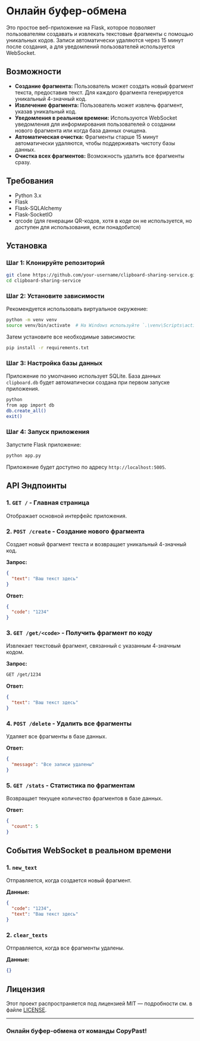 
# Онлайн буфер-обмена

Это простое веб-приложение на Flask, которое позволяет пользователям создавать и извлекать текстовые фрагменты с помощью уникальных кодов. Записи автоматически удаляются через 15 минут после создания, а для уведомлений пользователей используется WebSocket.

## Возможности

- **Создание фрагмента:** Пользователь может создать новый фрагмент текста, предоставив текст. Для каждого фрагмента генерируется уникальный 4-значный код.
- **Извлечение фрагмента:** Пользователь может извлечь фрагмент, указав уникальный код.
- **Уведомления в реальном времени:** Используются WebSocket уведомления для информирования пользователей о создании нового фрагмента или когда база данных очищена.
- **Автоматическая очистка:** Фрагменты старше 15 минут автоматически удаляются, чтобы поддерживать чистоту базы данных.
- **Очистка всех фрагментов:** Возможность удалить все фрагменты сразу.

## Требования

- Python 3.x
- Flask
- Flask-SQLAlchemy
- Flask-SocketIO
- qrcode (для генерации QR-кодов, хотя в коде он не используется, но доступен для использования, если понадобится)

## Установка

### Шаг 1: Клонируйте репозиторий

```bash
git clone https://github.com/your-username/clipboard-sharing-service.git
cd clipboard-sharing-service
```

### Шаг 2: Установите зависимости

Рекомендуется использовать виртуальное окружение:

```bash
python -m venv venv
source venv/bin/activate  # На Windows используйте `.\venv\Scripts\activate.ps1`
```

Затем установите все необходимые зависимости:

```bash
pip install -r requirements.txt
```

### Шаг 3: Настройка базы данных

Приложение по умолчанию использует SQLite. База данных `clipboard.db` будет автоматически создана при первом запуске приложения.

```bash
python
from app import db
db.create_all()
exit()
```

### Шаг 4: Запуск приложения

Запустите Flask приложение:

```bash
python app.py
```

Приложение будет доступно по адресу `http://localhost:5005`.

## API Эндпоинты

### 1. `GET /` - Главная страница

Отображает основной интерфейс приложения.

### 2. `POST /create` - Создание нового фрагмента

Создает новый фрагмент текста и возвращает уникальный 4-значный код.

**Запрос:**
```json
{
  "text": "Ваш текст здесь"
}
```

**Ответ:**
```json
{
  "code": "1234"
}
```

### 3. `GET /get/<code>` - Получить фрагмент по коду

Извлекает текстовый фрагмент, связанный с указанным 4-значным кодом.

**Запрос:**
```bash
GET /get/1234
```

**Ответ:**
```json
{
  "text": "Ваш текст здесь"
}
```

### 4. `POST /delete` - Удалить все фрагменты

Удаляет все фрагменты в базе данных.

**Ответ:**
```json
{
  "message": "Все записи удалены"
}
```

### 5. `GET /stats` - Статистика по фрагментам

Возвращает текущее количество фрагментов в базе данных.

**Ответ:**
```json
{
  "count": 5
}
```

## События WebSocket в реальном времени

### 1. `new_text`

Отправляется, когда создается новый фрагмент.

**Данные:**
```json
{
  "code": "1234",
  "text": "Ваш текст здесь"
}
```

### 2. `clear_texts`

Отправляется, когда все фрагменты удалены.

**Данные:**
```json
{}
```

## Лицензия

Этот проект распространяется под лицензией MIT — подробности см. в файле [LICENSE](LICENSE).

---
### Онлайн буфер-обмена от команды CopyPast!
